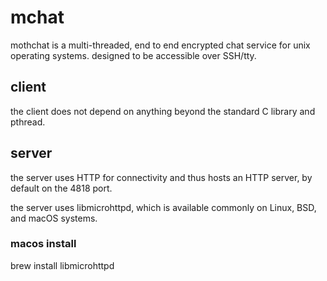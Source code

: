 # mchat
mothchat is a multi-threaded, end to end encrypted chat service for unix operating systems. designed to be accessible over SSH/tty.

## client
the client does not depend on anything beyond the standard C library and pthread.

## server
the server uses HTTP for connectivity and thus hosts an HTTP server, by default on the 4818 port.

the server uses libmicrohttpd, which is available commonly on Linux, BSD, and macOS systems.

### macos install
brew install libmicrohttpd


